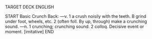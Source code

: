 TARGET DECK
ENGLISH

START
Basic
Crunch
Back: —v. 1 a crush noisily with the teeth. B grind under foot, wheels, etc. 2 (often foll. By up, through) make a crunching sound. —n. 1 crunching; crunching sound. 2 colloq. Decisive event or moment. [imitative]
END
